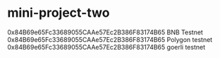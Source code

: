 # mini-project-two
0x84B69e65Fc33689055CAAe57Ec2B386F83174B65  BNB Testnet
0x84B69e65Fc33689055CAAe57Ec2B386F83174B65  Polygon testnet
0x84B69e65Fc33689055CAAe57Ec2B386F83174B65   goerli testnet
